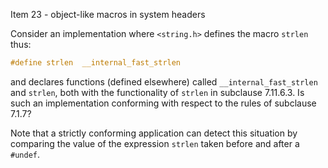 Item 23 \- object-like macros in system headers

Consider an implementation where `<string.h>` defines the macro `strlen` thus:

```c
#define strlen  __internal_fast_strlen
```

and declares functions (defined elsewhere) called `__internal_fast_strlen` and
`strlen`, both with the functionality of `strlen` in subclause 7.11.6.3. Is such
an implementation conforming with respect to the rules of subclause 7.1.7?

Note that a strictly conforming application can detect this situation by
comparing the value of the expression `strlen` taken before and after a
`#undef`.
